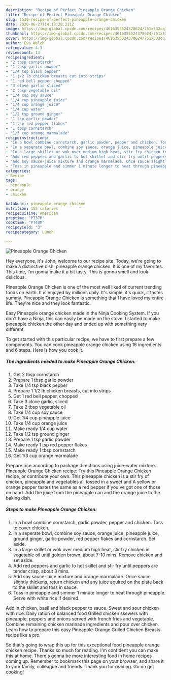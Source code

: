 ```yaml
---
description: "Recipe of Perfect Pineapple Orange Chicken"
title: "Recipe of Perfect Pineapple Orange Chicken"
slug: 1530-recipe-of-perfect-pineapple-orange-chicken
date: 2020-06-27T14:18:28.211Z
image: https://img-global.cpcdn.com/recipes/4616355524378624/751x532cq70/pineapple-orange-chicken-recipe-main-photo.jpg
thumbnail: https://img-global.cpcdn.com/recipes/4616355524378624/751x532cq70/pineapple-orange-chicken-recipe-main-photo.jpg
cover: https://img-global.cpcdn.com/recipes/4616355524378624/751x532cq70/pineapple-orange-chicken-recipe-main-photo.jpg
author: Eva Welch
ratingvalue: 4.3
reviewcount: 13
recipeingredient:
- "2 tbsp cornstarch"
- "1 tbsp garlic powder"
- "1/4 tsp black pepper"
- "1 1/2 lb chicken breasts cut into strips"
- "1 red bell pepper chopped"
- "3 clove garlic sliced"
- "2 tbsp vegetable oil"
- "1/4 cup soy sauce"
- "1/4 cup pineapple juice"
- "1/4 cup orange juice"
- "1/4 cup water"
- "1/2 tsp ground ginger"
- "1 tsp garlic powder"
- "1 tsp red pepper flakes"
- "1 tbsp cornstarch"
- "1/3 cup orange marmalade"
recipeinstructions:
- "In a bowl combine cornstarch, garlic powder, pepper and chicken. Toss to cover chicken."
- "In a seperate bowl, combine soy sauce, orange juice, pineapple juice, ground ginger, garlic powder, red pepper flakes and cornstarch. Set aside."
- "In a large skillet or wok over medium high heat, stir fry chicken in vegetable oil until golden brown, about 7-10 mins. Remove chicken and set aside."
- "Add red peppers and garlic to hot skillet and stir fry until peppers are tender crisp, about 3 mins."
- "Add soy sauce-juice mixture and orange marmalade. Once sauce slightly thickens, return chicken and any juice aquired on the plate back to the skillet and toss in sauce."
- "Toss in pineapple and simmer 1 minute longer to heat through pineapple. Serve with white rice if desired."
categories:
- Recipe
tags:
- pineapple
- orange
- chicken

katakunci: pineapple orange chicken 
nutrition: 155 calories
recipecuisine: American
preptime: "PT37M"
cooktime: "PT40M"
recipeyield: "3"
recipecategory: Lunch

---
```



![Pineapple Orange Chicken](https://img-global.cpcdn.com/recipes/4616355524378624/751x532cq70/pineapple-orange-chicken-recipe-main-photo.jpg)

Hey everyone, it's John, welcome to our recipe site. Today, we're going to make a distinctive dish, pineapple orange chicken. It is one of my favorites. This time, I'm gonna make it a bit tasty. This is gonna smell and look delicious.

Pineapple Orange Chicken is one of the most well liked of current trending foods on earth. It is enjoyed by millions daily. It's simple, it's quick, it tastes yummy. Pineapple Orange Chicken is something that I have loved my entire life. They're nice and they look fantastic.

Easy Pineapple orange chicken made in the Ninja Cooking System. If you don&#39;t have a Ninja, this can easily be made on the stove. I started to make pineapple chicken the other day and ended up with something very different.


To get started with this particular recipe, we have to first prepare a few components. You can cook pineapple orange chicken using 16 ingredients and 6 steps. Here is how you cook it.

<!--inarticleads1-->

##### The ingredients needed to make Pineapple Orange Chicken:

1. Get 2 tbsp cornstarch
1. Prepare 1 tbsp garlic powder
1. Take 1/4 tsp black pepper
1. Prepare 1 1/2 lb chicken breasts, cut into strips
1. Get 1 red bell pepper, chopped
1. Take 3 clove garlic, sliced
1. Take 2 tbsp vegetable oil
1. Take 1/4 cup soy sauce
1. Get 1/4 cup pineapple juice
1. Take 1/4 cup orange juice
1. Make ready 1/4 cup water
1. Take 1/2 tsp ground ginger
1. Prepare 1 tsp garlic powder
1. Make ready 1 tsp red pepper flakes
1. Make ready 1 tbsp cornstarch
1. Get 1/3 cup orange marmalade


Prepare rice according to package directions using juice-water mixture. Pineapple Orange Chicken recipe: Try this Pineapple Orange Chicken recipe, or contribute your own. This pineapple chicken is a stir fry of chicken, pineapple and vegetables all tossed in a sweet and A yellow or orange pepper tastes the same as a red pepper if you&#39;ve got one of those on hand. Add the juice from the pineapple can and the orange juice to the baking dish. 

<!--inarticleads2-->

##### Steps to make Pineapple Orange Chicken:

1. In a bowl combine cornstarch, garlic powder, pepper and chicken. Toss to cover chicken.
1. In a seperate bowl, combine soy sauce, orange juice, pineapple juice, ground ginger, garlic powder, red pepper flakes and cornstarch. Set aside.
1. In a large skillet or wok over medium high heat, stir fry chicken in vegetable oil until golden brown, about 7-10 mins. Remove chicken and set aside.
1. Add red peppers and garlic to hot skillet and stir fry until peppers are tender crisp, about 3 mins.
1. Add soy sauce-juice mixture and orange marmalade. Once sauce slightly thickens, return chicken and any juice aquired on the plate back to the skillet and toss in sauce.
1. Toss in pineapple and simmer 1 minute longer to heat through pineapple. Serve with white rice if desired.


Add in chicken, basil and black pepper to sauce. Sweet and sour chicken with rice. Daily ration of balanced food Grilled chicken skewers with pineapple, peppers and onions served with french fries and vegetable. Combine remaining chicken marinade ingredients and pour over chicken. Learn how to prepare this easy Pineapple-Orange Grilled Chicken Breasts recipe like a pro. 

So that's going to wrap this up for this exceptional food pineapple orange chicken recipe. Thanks so much for reading. I'm confident you can make this at home. There's gonna be more interesting food in home recipes coming up. Remember to bookmark this page on your browser, and share it to your family, colleague and friends. Thank you for reading. Go on get cooking!
